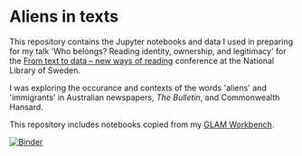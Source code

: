 # Aliens in texts

This repository contains the Jupyter notebooks and data I used in preparing for my talk 'Who belongs? Reading identity, ownership, and legitimacy' for the [From text to data – new ways of reading](http://www.delegia.com/app/netattm/attendee/page/81997) conference at the National Library of Sweden.

I was exploring the occurance and contexts of the words 'aliens' and 'immigrants' in Australian newspapers, *The Bulletin*, and Commonwealth Hansard.

This repository includes notebooks copied from my [GLAM Workbench](https://glam-workbench.github.io/).

[![Binder](https://mybinder.org/badge_logo.svg)](https://mybinder.org/v2/gh/wragge/aliens-in-texts/master)